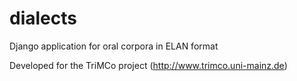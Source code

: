 # dialects
Django application for oral corpora in ELAN format

Developed for the TriMCo project (http://www.trimco.uni-mainz.de)

